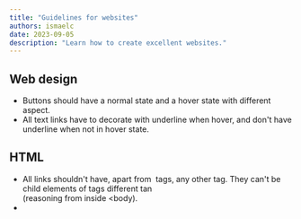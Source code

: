 ```yaml
---
title: "Guidelines for websites"
authors: ismaelc
date: 2023-09-05
description: "Learn how to create excellent websites."
---
```


## Web design

- Buttons should have a normal state and a hover state with different aspect.
- All text links have to decorate with underline when hover, and don't have underline when not in hover state.

## HTML

- All links shouldn't have, apart from <img> tags, any other tag. They can't be child elements of tags different tan <div> (reasoning from inside <body).
- 
